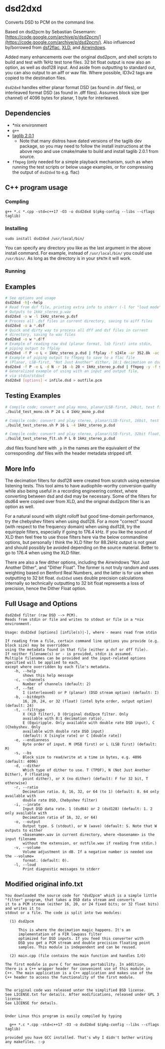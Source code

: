 # dsd2dxd

Converts DSD to PCM on the command line.

Based on dsd2pcm by Sebastian Gesemann: [https://code.google.com/archive/p/dsd2pcm/](https://code.google.com/archive/p/dsd2pcm/). Also influenced by/borrowed from [dsf2flac](https://github.com/hank/dsf2flac), [XLD](https://tmkk.undo.jp/xld/index_e.html), and [Airwindows](https://www.airwindows.com).

Added many enhancements over the original dsd2pcm, and shell scripts to build and test with 1kHz test tone files. 32 bit float output is now also an option, as well as dsd128 input. And aside from outputting to standard out, you can also output to an aiff or wav file. Where possible, ID3v2 tags are copied to the destination files.

`dsd2dxd` handles either planar format DSD (as found in .dsf files), or interleaved format DSD (as found in .dff files). Assumes block size (per channel) of 4096 bytes for planar, 1 byte for interleaved.

## Dependencies

- \*nix environment
- `g++`
- [taglib 2.0.1](https://github.com/taglib/taglib)
  - Note that many distros have dated versions of the taglib dev package, so you may need to follow the install instructions at the above repo and use cmake/make to build and install taglib 2.0.1 from source.
- `ffmpeg` (only needed for a simple playback mechanism, such as when running the test scripts or below usage examples, or for compressing the output of `dsd2dxd` to e.g. flac)

## C++ program usage

### Compling

`g++ *.c *.cpp -std=c++17 -O3 -o dsd2dxd $(pkg-config --libs --cflags taglib)`

### Installing

`sudo install dsd2dxd /usr/local/bin/`

You can specify any directory you like as the last argument in the above install command. For example, instead of `/usr/local/bin/` you could use `/usr/bin/`. As long as the directory is in your `$PATH` it will work.

### Running

## Examples

```bash
# See options and usage
dsd2dxd -h|--help
# Read from dsf file, printing extra info to stderr (-l for "loud mode"). 
# Outputs to 1kHz_stereo_p.wav
dsd2dxd -o w -l 1kHz_stereo_p.dsf
# Process all .dsf files in current directory, saving to aiff files
dsd2dxd -o a *.dsf
# Quick and dirty way to process all dff and dsf files in current
# directory, saving to wav files
dsd2dxd -o w *.d?f
# Example of reading raw dsd (planar format, lsb first) into stdin, 
# piping output to ffplay
dsd2dxd -f P -e L < 1kHz_stereo_p.dsd | ffplay -f s24le -ar 352.8k -ac 2 -i -
# Example of piping output to ffmpeg to save to a flac file
# (Planar, LSB-first, "Not Just Another" dither, 16:1 decimation on dsd64 input file, quantized to 20 bits)
dsd2dxd -f P -e L -d N -r 16 -b 20 < 1kHz_stereo_p.dsd | ffmpeg -y -f s24le -ar 176.4k -ac 2 -i - -c:a flac outfile.flac
# Generalized example of using with an input and output file,
# via stdin/stdout
dsd2dxd [options] < infile.dsd > outfile.pcm
```
## Testing Examples

```bash
# Compile code; convert and play mono, planar/LSB-first, 24bit, test file w 4dB boost
./build_test_mono.sh P 24 L 4 1kHz_mono_p.dsd

# Compile code; convert and play stereo, planar/LSB-first, 16bit, test file w 4dB cut
./build_test_stereo.sh P 16 L -4 1kHz_stereo_p.dsd

# Compile code; convert and play stereo, planar/LSB-first, 32bit float, test file with no volume adj
./build_test_stereo_flt.sh P L 0 1kHz_stereo_p.dsd
```

.dsd files found here with `_p` in the names are the equivalent of the corresponding .dsf files with the header metadata stripped off.

## More Info

The decimation filters for dsd128 were created from scratch using extensive listening tests. This tool aims to have audiophile-worthy conversion quality while also being useful in a recording engineering context, where converting between dsd and dxd may be necessary. Some of the filters for dsd64 were copied over from XLD, and the original dsd2pcm filter is an option as well.

For a natural sound with slight rolloff but good time-domain performance, try the chebyshev filters when using dsd128. For a more "correct" sound (with respect to the frequency domain) when using dsd128, try the equiripple filters, especially if going to 176.4 kHz. If you like the sound of XLD then feel free to use those filters here via the below commandline options, but personally I think the XLD filter for 88.2kHz output is not great and should possibly be avoided depending on the source material. Better to go to 176.4 when using the XLD filter.

There are also a few dither options, including the Airwindows "Not Just Another Dither", and "Dither Float". The former is not truly random and uses weighting based on Benford Real Numbers, and the latter is for use when outputting to 32 bit float. `dsd2dxd` uses double precision calculations internally so technically outputting to 32 bit float represents a loss of precision, hence the Dither Float option.

## Full Usage and Options

```
dsd2dxd filter (raw DSD --> PCM).
Reads from stdin or file and writes to stdout or file in a *nix environment.

Usage: dsd2dxd [options] [infile(s)|-], where - means read from stdin

If reading from a file, certain command line options you provide (e.g. block size) may be overridden 
using the metadata found in that file (either a dsf or dff file).
If neither filename(s) or - is provided, stdin is assumed.
Multiple filenames can be provided and the input-related options specified will be applied to each, 
except where overridden by each file's metadata.
    -h, --help
        shows this help message
    -c, --channels
        Number of channels (default: 2)
    -f, --fmt
        I (interleaved) or P (planar) (DSD stream option) (default: I)
    -b, --bitdepth
        16, 20, 24, or 32 (float) (intel byte order, output option) (default: 24)
    -t, --filttype
        X (XLD filter), D (Original dsd2pcm filter. Only 
        available with 8:1 decimation ratio), 
        E (Equiripple. Only available with double rate DSD input), C (Chebyshev. Only 
        available with double rate DSD input)
        (default: X [single rate] or C [double rate])
    -e, --endianness
        Byte order of input. M (MSB first) or L (LSB first) (default: M)
    -s, --bs
        Block size to read/write at a time in bytes, e.g. 4096 (default: 4096)
    -d, --dither
        Which type of dither to use. T (TPDF), N (Not Just Another Dither), F (floating 
        point dither), or X (no dither) (default: F for 32 bit, T otherwise)
    -r, --ratio
        Decimation ratio. 8, 16, 32, or 64 (to 1) (default: 8. 64 only available with 
        double rate DSD, Chebyshev filter)
    -i, --inrate
        Input DSD data rate. 1 (dsd64) or 2 (dsd128) (default: 1. 2 only available with 
        Decimation ratio of 16, 32, or 64)
    -o, --output
        Output type. S (stdout), or W (wave) (default: S. Note that W outputs to either 
        <basename>.wav in current directory, where <basename> is the input filename 
        without the extension, or outfile.wav if reading from stdin.)
    -v, --volume
        Volume adjustment in dB. If a negative number is needed use the --volume= 
        format. (default: 0).
    -l, --loud
        Print diagnostic messages to stderr        
```

## Modified original info.txt

```
You downloaded the source code for "dsd2pcm" which is a simple little
"filter" program, that takes a DSD data stream and converts
it to a PCM stream (either 16, 20, or 24 fixed bits; or 32 float bits) and writes it to
stdout or a file. The code is split into two modules:

  (1) dsd2pcm

      This is where the decimation magic happens. It's an
      implementation of a FIR lowpass filter
      optimized for DSD inputs. If you feed this converter with
      DSD you get a PCM stream and double precision floating point
      samples. This module is independent and can be reused.

  (2) main.cpp (file contains the main function and handles I/O)

The first module is pure C for maximum portability. In addition,
there is a C++ wrapper header for convenient use of this module in
C++. The main application is a C++ application and makes use of the
C++ header to access the functionality of the first module.


The original code was released unter the simplified BSD license.
See LICENSE.txt for details. After modifications, released under GPL 3 license.
See LICENSE for details.


Under Linux this program is easily compiled by typing

  g++ *.c *.cpp -std=c++17 -O3 -o dsd2dxd $(pkg-config --libs --cflags taglib)

provided you have GCC installed. That's why I didn't bother writing
any makefiles. :-p
```
